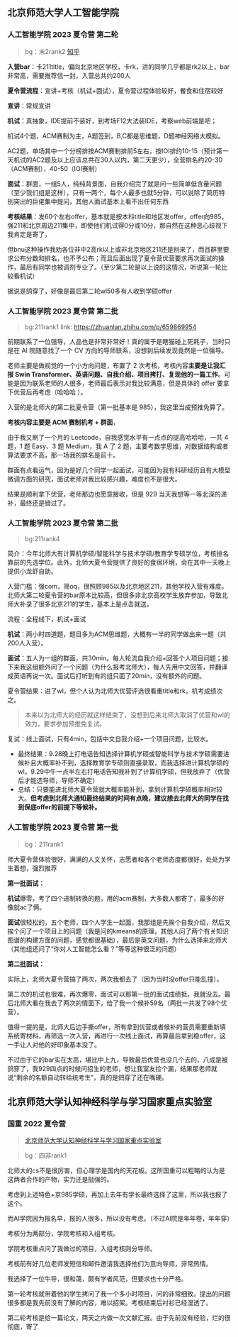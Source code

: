
## 北京师范大学人工智能学院

### 人工智能学院 2023 夏令营 第二轮

>bg：末2rank2
>[知乎](https://zhuanlan.zhihu.com/p/661226536#h_661226536_6)

**入营bar**：卡211title，偏向北京地区学校，卡rk，进的同学几乎都是rk2以上，bar非常高，需要推荐信一封，入营总共约200人

**夏令营流程**：宣讲+考核（机试+面试），夏令营过程体验较好，餐食和住宿较好

**宣讲**：常规宣讲

**机试**：真抽象，IDE提前不装好，到考场F12大法装IDE，考察web前端是吧；

机试4个题，ACM赛制为主，A题签到，B,C都是思维题，D题神经网络大模拟。

AC2题，单场其中一个分榜排按ACM赛制排前5左右，按IOI排约10-15（预计第一天机试的AC2题及以上应该总共在30人以内，第二天更少），全营排名约20-30（ACM赛制），40-50（IOI赛制）

**面试**：群面，一组5人，纯纯背景面，自我介绍完了就是问一些简单低含量问题（至少我们组是这样），只有一两个，每个人最多也就5分钟，可以说除了简历特别突出的巨佬集中提问，其他人面试基本上看不出任何东西

**考核结果**：发60个左右offer，基本就是按本科title和地区发offer，offer向985，强211和北京周边211集中，即使他们机试得0分或10分，那自然在这种恶心歧视下我肯定是寄了，

但bnu这种操作我劝各位非中2高rk以上或非北京地区211还是别来了，而且群里要求公布分数和排名，也不予公布；而且后面出现了夏令营优营要求再次面试的操作，最后有同学也被调剂专业了。（至少第二轮是以上说的这情况，听说第一轮比较看机试）

据说是鸽穿了，好像是最后第二轮wl50多有人收到学硕offer



### 人工智能学院 2023 夏令营 第二批

> bg:211rank1
> link: https://zhuanlan.zhihu.com/p/659869954

前期联系了一位强导，人品也是非常非常好！真的属于是瞎猫碰上死耗子，当时只是在 AI 院随意找了一个 CV 方向的导师联系，没想到后续发现竟然是一位强导。

老师主要是做视觉的一个小方向问题，布置了 2 次考核，考核内容**主要是让我汇报 Swin Transformer、英语问题、自我介绍、项目拷打、复现他的一篇工作**。可能是因为联系老师的人很多，老师最后表示对我比较满意，但是具体的 offer 要拿下优营后再考虑（哈哈哈 ）。

入营的是北师大的第二批夏令营（第一批基本是 985），我这里当成预推免算了。

**考核内容主要是 ACM 赛制机考 + 群面**，

由于我又刷了一个月的 Leetcode，自我感觉水平有一点点的提高哈哈哈，一共 4 题，1 题 Easy、3 题 Medium，我 A 了 2 题，主要考数学思维，对数据结构或者算法要求不高，那一场我的排名是前十。

群面有点看运气，因为是好几个同学一起面试，可能因为我有科研经历且有大模型微调方面的研究，面试老师对我比较感兴趣，难度也不是很大。

结果是顺利拿下优营，老师那边也愿意接收，但是 929 当天我想等一等北深的递补，最终还是错过了。

### 人工智能学院 2023 夏令营 第二批

> bg:211rank4

简介：今年北师大有计算机学硕/智能科学与技术学硕/教育学专硕学位，考核排名靠前的先选学位。此外，北师大夏令营提供了良好的食宿环境，会在其中一天晚上提供小龙虾自助。

入营门槛：强com，筛oq，很照顾985以及北京地区211，其他学校入营有难度。北师大第二轮夏令营的bar原本比较高，但很多非北京高校学生放弃参加，导致北师大补录了很多北京211的学生，基本上是点击就送。

流程：全程线下，机试+面试

**机试**：两小时四道题，题目多为ACM思维题，大概有一半的同学做出来一题（共200人入营）。

**面试**：五人为一组的群面，共30min。每人轮流自我介绍+回答个人项目问题；接下来我这组额外问了一个问题（为什么报考北师大），每人先用中文回答，并翻译成英语再说一次。面试后打听到有的组只面了20min，没有额外的问题。

夏令营结果：进了wl，但个人认为北师大优营评选很看重title和rk，机考成绩次之。

> 本来以为北师大的经历就这样结束了，没想到后来北师大取消了优营和wl的效力，要求参加预推免复试。

复试：线上面试，只有4min，包括中文自我介绍+一个项目问题，比较水。

- 最终结果：9.28晚上打电话告知选择计算机学硕或智能科学与技术学硕需要进候补且大概率补不到，选择教育学专硕则直接录取，而我选择进计算机学硕的wl。9.29中午一点半左右打电话告知我补到了计算机学硕，但我放弃了（优营后才能选导师，导师不确定）
- 总结：只要能进北师大夏令营就大概率能补到，拿到计算机学硕概率相对较大。**但考虑到北师大通知最终结果的时间有点晚，建议想去北师大的同学在找到保底offer的前提下等候补。**


### 人工智能学院 2023 夏令营 第一批

> bg：211rank1

师大夏令营体验很好，满满的人文关怀，志愿者和各个老师态度都很好，处处为学生着想，强烈推荐

**第一批面试：**

**机试**爆零，考了四个进制转换的题，用的acm赛制，大多数人都寄了，最多的好像就ac了俩。

**面试**很轻松的，五个老师，四个人学生一起面，我那组是先挨个自我介绍，然后又挨个问了一个项目上的问题（我是问的kmeans的原理，其他人问了两个有关知识图谱的构建方面的问题，感觉都很基础），最后是英文问题，为什么选择来北师大（其他组还问了“你对人工智能怎么看？”等等这种很泛的问题）

**第二批面试：**

实际上，北师大夏令营搞了两次，两次我都去了（因为当时没offer只能乱撞）。

第二次的机试也很难，再次爆零，面试可以那第一批的面试成绩抵，我就没去。最后北师大看在我去了两次的情面下，给了我一个候补59名（两批一共发了98个优营）。

值得一提的是，北师大后边手撕offer，所有拿到优营或者候补的营员需要重新填系统寄材料，再筛选一次入营，再进行一次线上面试，再算最后拿到稳offer，这一手让人对他的好印象基本没了。

不过由于它的bar实在太高，堪比中上九，导致最后优营也没几个去的，八成是被鸽穿了，我929四点的时候问招生的老师，想让我室友捡个漏，结果那老师就说“剩余的名额自动转给统考生”，真的是鸽穿了还在嘴硬。



## 北京师范大学认知神经科学与学习国家重点实验室
###  国重 2022 夏令营

>[北京师范大学认知神经科学与学习国家重点实验室](https://brain.bnu.edu.cn/yjspy/sqxx/b446c85386cd4ab0b677bb7fcf611495.htm)

> bg：四非rank1

北师大的cs不是很厉害，但心理学是国内的天花板。这所国重可以粗略的认为是这两者合作的产物，实力还是挺强的。

考虑到上述特色+京985学硕，再加上去年有学长最终选择了这里，所以我也报了这个。

而AI学院因为报名早，报的人很多，所以没有考虑。（不过AI院是年年卷，年年穿）

考核分为两部分，学院考核和入组考核。

学院考核重点问了我做过的项目，入组考核则分导师。

考核前有好几位老师发短信和邮件邀请我选择他们为意向导师，非常热情。

我选择了一位牛导，很和蔼，颇有学者风范，但要求也十分严格。

第一轮考核就带着他的学生拷问了我一个多小时项目，问的非常细致。提出的问题很多都是我先前没有了解的内容，难以招架。考核结束后衬衫已经湿透了。

第二轮考核是给一篇论文，两天之内做一次文献汇报。由于先前没有经验，烂的很彻底，寄了


